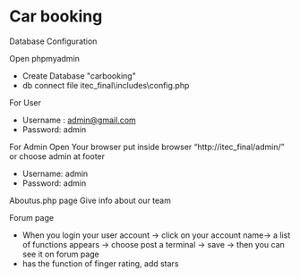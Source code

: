 # Car booking
Database Configuration

Open phpmyadmin
- Create Database "carbooking"
- db connect file itec_final\includes\config.php

For User
- Username : admin@gmail.com	
- Password: admin

For Admin
Open Your browser put inside browser “http://itec_final/admin/” or choose admin at footer
- Username: admin
- Password: admin

Aboutus.php page
Give info about our team

Forum page
- When you login your user account -> click on your account name-> a list of functions appears ->
choose post a terminal -> save -> then you can see it on forum page
- has the function of finger rating, add stars

